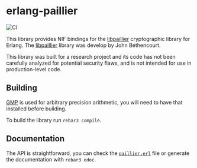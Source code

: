 # erlang-paillier

![CI](https://github.com/mrshankly/erlang-paillier/workflows/CI/badge.svg)

This library provides NIF bindings for the [libpaillier] cryptographic library
for Erlang. The [libpaillier] library was develop by John Bethencourt.

This library was built for a research project and its code has not been
carefully analyzed for potential security flaws, and is not intended for use in
production-level code.

## Building

[GMP] is used for arbitrary precision arithmetic, you will need to have that
installed before building. 

To build the library run `rebar3 compile`.

[libpaillier]: http://hms.isi.jhu.edu/acsc/libpaillier/
[GMP]: https://gmplib.org/

## Documentation

The API is straightforward, you can check the [`paillier.erl`](src/paillier.erl) file or generate the documentation with `rebar3 edoc`.
